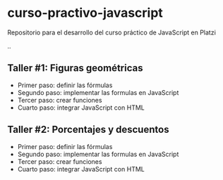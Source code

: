 # curso-practivo-javascript
Repositorio para el desarrollo del curso práctico de JavaScript en Platzi

..

## Taller #1: Figuras geométricas

- Primer paso: definir las fórmulas
- Segundo paso: implementar las formulas en JavaScript
- Tercer paso: crear funciones
- Cuarto paso: integrar JavaScript con HTML


## Taller #2: Porcentajes y descuentos

- Primer paso: definir las fórmulas
- Segundo paso: implementar las formulas en JavaScript
- Tercer paso: crear funciones
- Cuarto paso: integrar JavaScript con HTML